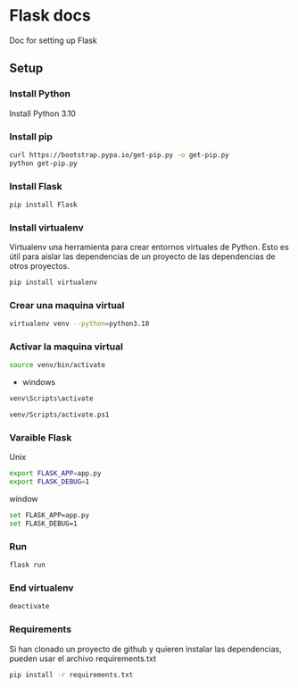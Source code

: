 # Flask docs

Doc for setting up Flask

## Setup

### Install Python

Install Python 3.10

### Install pip

```bash
curl https://bootstrap.pypa.io/get-pip.py -o get-pip.py
python get-pip.py
```

### Install Flask

```bash
pip install Flask
```

### Install virtualenv

Virtualenv una herramienta para crear entornos virtuales de Python. Esto es útil para aislar las dependencias de un proyecto de las dependencias de otros proyectos.

```bash
pip install virtualenv
```

### Crear una maquina virtual

```bash
virtualenv venv --python=python3.10
```

### Activar la maquina virtual

```bash
source venv/bin/activate
```

- windows

```bash
venv\Scripts\activate

venv/Scripts/activate.ps1
```

### Varaible Flask

Unix

```bash
export FLASK_APP=app.py
export FLASK_DEBUG=1
```

window

```bash
set FLASK_APP=app.py
set FLASK_DEBUG=1
```

### Run

```bash
flask run
```

### End virtualenv

```bash
deactivate
```

### Requirements

Si han clonado un proyecto de github y quieren instalar las dependencias, pueden usar el archivo requirements.txt

```bash
pip install -r requirements.txt
```
